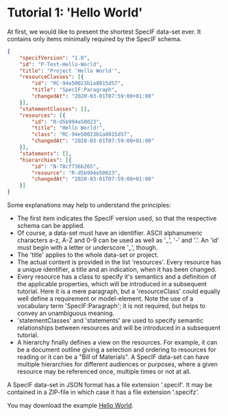 # Tutorial 1: 'Hello World'

At first, we would like to present the shortest SpecIF data-set ever. It contains only items minimally required by the SpecIF schema.

```json
{
    "specifVersion": "1.0",
    "id": "P-Test-Hello-World",
    "title": "Project 'Hello World'",
    "resourceClasses": [{
        "id": "RC-94e50023b1a8015d57",
        "title": "SpecIF:Paragraph",
        "changedAt": "2020-03-01T07:59:00+01:00"
    }],
    "statementClasses": [],
    "resources": [{
        "id": "R-d5b994e50023",
        "title": "Hello World!",
        "class": "RC-94e50023b1a8015d57",
        "changedAt": "2020-03-01T07:59:00+01:00"
    }],
    "statements": [],
    "hierarchies": [{
        "id": "N-78cf736b265",
        "resource": "R-d5b994e50023",
        "changedAt": "2020-03-01T07:59:00+01:00"
    }]
}
```

Some explanations may help to understand the principles:
- The first item indicates the SpecIF version used, so that the respective schema can be applied.
- Of course, a data-set must have an identifier. ASCII alphanumeric characters a-z, A-Z and 0-9 can be used as well as \'\_\', \'-\' and \'.\'. An \'id\' must begin with a letter or underscore \'\_\', though.
- The \'title\' applies to the whole data-set or project.
- The actual content is provided in the list \'resources\'. Every resource has a unique identifier, a title and an indication, when it has been changed.
- Every resource has a class to specify it's semantics and a definition of the applicable properties, which will be introduced in a subsequent tutorial. Here it is a mere paragraph, but a \'resourceClass\' could equally well define a requirement or model-element. Note the use of a vocabulary term \'SpecIF:Paragraph\'; it is not required, but helps to convey an unambiguous meaning.
- \'statementClasses\' and \'statements\' are used to specify semantic relationships between resources and will be introduced in a subsequent tutorial.
- A hierarchy finally defines a view on the resources. For example, it can be a document outline giving a selection and ordering to resources for reading or it can be a \"Bill of Materials\". A SpecIF data-set can have multiple hierarchies for different audiences or purposes, where a given resource may be referenced once, multiple times or not at all.

A SpecIF data-set in JSON format has a file extension \'.specif\'. It may be contained in a ZIP-file in which case it has a file extension \'.specifz\'.

You may download the example [Hello World](http://specif.de/examples/01_Hello-World.specif "SpecIF Example \'Hello World\'").
